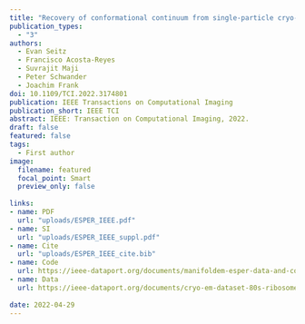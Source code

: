 ```yaml
---
title: "Recovery of conformational continuum from single-particle cryo-EM images: Optimization of ManifoldEM informed by ground truth. IEEE TCI, 2022"
publication_types:
  - "3"
authors:
  - Evan Seitz
  - Francisco Acosta-Reyes
  - Suvrajit Maji
  - Peter Schwander
  - Joachim Frank
doi: 10.1109/TCI.2022.3174801
publication: IEEE Transactions on Computational Imaging
publication_short: IEEE TCI
abstract: IEEE: Transaction on Computational Imaging, 2022.
draft: false
featured: false
tags:
  - First author
image:
  filename: featured
  focal_point: Smart
  preview_only: false
  
links:
- name: PDF
  url: "uploads/ESPER_IEEE.pdf"
- name: SI
  url: "uploads/ESPER_IEEE_suppl.pdf"
- name: Cite
  url: "uploads/ESPER_IEEE_cite.bib"
- name: Code
  url: https://ieee-dataport.org/documents/manifoldem-esper-data-and-code-repository
- name: Data
  url: https://ieee-dataport.org/documents/cryo-em-dataset-80s-ribosomes-yeast
  
date: 2022-04-29
---
```

